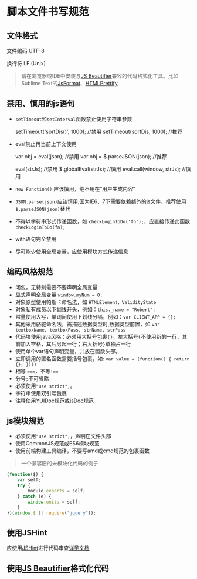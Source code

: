 脚本文件书写规范
=====

## 文件格式 ##

文件编码 UTF-8

换行符 LF (Unix)

> 请在浏览器或IDE中安装与[JS Beautifier](http://jsbeautifier.org/)兼容的代码格式化工具。比如Sublime Text的[JsFormat](https://packagecontrol.io/packages/JsFormat)、[HTMLPrettify](https://github.com/victorporof/Sublime-HTMLPrettify)


## 禁用、慎用的js语句 ##

-   `setTimeout`和`setInterval`函数禁止使用字符串参数

	setTimeout('sortDis()', 1000);	//禁用
	setTimeout(sortDis, 1000);		//推荐

-   eval禁止再当前上下文使用

	var obj = eval(json);			//禁用
	var obj = $.parseJSON(json);	//推荐

	eval(strJs);					//禁用
	$.globalEval(strJs);			//慎用
	eval.call(window, strJs);		//慎用

-   `new Function()` 应该慎用，绝不用在“用户生成内容”
-   `JSON.parse(json)`应该慎用,因为IE6、7下需要依赖额外的js文件，推荐使用`$.parseJSON(json)`替代
-   不得以字符串形式传递函数，如 `checkLoginToDo('fn');`，应直接传递此函数 `checkLoginToDo(fn);`
-   with语句完全禁用
-   尽可能少使用全局变量，应使用模块方式传递信息

## 编码风格规范 ##

-   闭包，无特别需要不要声明全局变量
-   显式声明全局变量 `window.myNum = 0;`
-   对象原型使用帕斯卡命名法，如 `HTMLElement，ValidityState`
-   对象私有成员以下划线开头，例如：`this._name = "Robert";`
-   常量使用大写，单词间使用下划线分隔，例如：`var CLIENT_APP = {};`
-   其他采用骆驼命名法，需描述数据类型时,数据类型前置，如 `var textboxName, textboxPass, strName, strPass`
-   代码块使用java风格：必须用大括号包裹`{}`。左大括号`{`不使用新的一行，其前加入空格，其后另起一行；右大括号`}`单独占一行
-   使用单个var语句声明变量，并放在函数头部。
-   立即调用的匿名函数需要括号包裹，如: `var value = (function() { return {}; })()`
-   相等 `===`，不等`!==`
-   分号`;`不可省略
-   必须使用`"use strict";`。
-   字符串使用双引号包裹
-   注释使用[YUIDoc规范](http://yui.github.io/yuidoc/syntax/index.html)或[jsDoc规范](http://usejsdoc.org/index.html)


## js模块规范

-   必须使用`"use strict";`，声明在文件头部
-   使用CommonJS规范或ES6模块规范
-   使用前端构建工具编译，不要写amd或cmd规范的包裹函数

> 一个兼容旧的未模块化代码的例子

```Javascript
(function($) {
	var self;
	try {
		module.exports = self;
	} catch (e) {
		window.units = self;
	}
})(window.$ || require("jquery"));
```

## 使用JSHint

应使用[JSHint](http://jshint.com/)进行代码审查[详见文档](jshint_config.md)

## 使用[JS Beautifier](http://jsbeautifier.org/)格式化代码